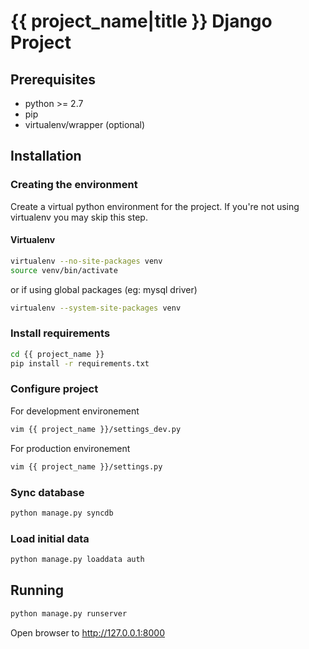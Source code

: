 # {{ project_name|title }} Django Project #
## Prerequisites ##

- python >= 2.7
- pip
- virtualenv/wrapper (optional)

## Installation ##
### Creating the environment ###
Create a virtual python environment for the project.
If you're not using virtualenv you may skip this step.

#### Virtualenv ####
```bash
virtualenv --no-site-packages venv
source venv/bin/activate
```
or if using global packages (eg: mysql driver)
```bash
virtualenv --system-site-packages venv
```

### Install requirements ###
```bash
cd {{ project_name }}
pip install -r requirements.txt
```

### Configure project ###
For development environement
```bash
vim {{ project_name }}/settings_dev.py
```
For production environement
```bash
vim {{ project_name }}/settings.py
```

### Sync database ###
```bash
python manage.py syncdb
```

### Load initial data ###
```bash
python manage.py loaddata auth
```

## Running ##
```bash
python manage.py runserver
```

Open browser to http://127.0.0.1:8000
